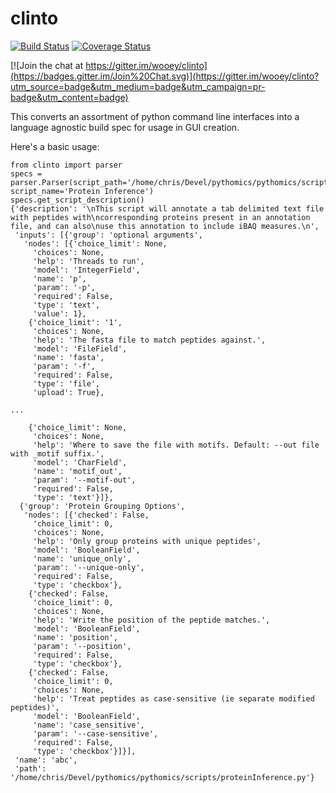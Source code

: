 # clinto
[![Build Status](https://travis-ci.org/wooey/clinto.svg)](https://travis-ci.org/wooey/clinto)
[![Coverage Status](https://coveralls.io/repos/wooey/clinto/badge.svg?branch=master&service=github)](https://coveralls.io/github/wooey/clinto?branch=master)

[![Join the chat at https://gitter.im/wooey/clinto](https://badges.gitter.im/Join%20Chat.svg)](https://gitter.im/wooey/clinto?utm_source=badge&utm_medium=badge&utm_campaign=pr-badge&utm_content=badge)

This converts an assortment of python command line interfaces into a language agnostic build spec for usage in GUI creation.

Here's a basic usage:
```
from clinto import parser
specs = parser.Parser(script_path='/home/chris/Devel/pythomics/pythomics/scripts/proteinInference.py', script_name='Protein Inference')
specs.get_script_description()
{'description': '\nThis script will annotate a tab delimited text file with peptides with\ncorresponding proteins present in an annotation file, and can also\nuse this annotation to include iBAQ measures.\n',
 'inputs': [{'group': 'optional arguments',
   'nodes': [{'choice_limit': None,
     'choices': None,
     'help': 'Threads to run',
     'model': 'IntegerField',
     'name': 'p',
     'param': '-p',
     'required': False,
     'type': 'text',
     'value': 1},
    {'choice_limit': '1',
     'choices': None,
     'help': 'The fasta file to match peptides against.',
     'model': 'FileField',
     'name': 'fasta',
     'param': '-f',
     'required': False,
     'type': 'file',
     'upload': True},

...

    {'choice_limit': None,
     'choices': None,
     'help': 'Where to save the file with motifs. Default: --out file with _motif suffix.',
     'model': 'CharField',
     'name': 'motif_out',
     'param': '--motif-out',
     'required': False,
     'type': 'text'}]},
  {'group': 'Protein Grouping Options',
   'nodes': [{'checked': False,
     'choice_limit': 0,
     'choices': None,
     'help': 'Only group proteins with unique peptides',
     'model': 'BooleanField',
     'name': 'unique_only',
     'param': '--unique-only',
     'required': False,
     'type': 'checkbox'},
    {'checked': False,
     'choice_limit': 0,
     'choices': None,
     'help': 'Write the position of the peptide matches.',
     'model': 'BooleanField',
     'name': 'position',
     'param': '--position',
     'required': False,
     'type': 'checkbox'},
    {'checked': False,
     'choice_limit': 0,
     'choices': None,
     'help': 'Treat peptides as case-sensitive (ie separate modified peptides)',
     'model': 'BooleanField',
     'name': 'case_sensitive',
     'param': '--case-sensitive',
     'required': False,
     'type': 'checkbox'}]}],
 'name': 'abc',
 'path': '/home/chris/Devel/pythomics/pythomics/scripts/proteinInference.py'}
```
